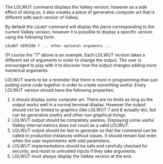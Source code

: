 The LOLWUT command displays the Valkey version: however as a side effect of doing so,
it also creates a piece of generative computer art that is different with each version of Valkey.

By default the `LOLWUT` command will display the piece corresponding to the current Valkey version,
however it is possible to display a specific version using the following form:

    LOLWUT VERSION 7 ... other optional arguments ...

Of course the "7" above is an example. Each LOLWUT version takes a different
set of arguments in order to change the output. The user is encouraged to
play with it to discover how the output changes adding more numerical
arguments.

LOLWUT wants to be a reminder that there is more in programming than just
putting some code together in order to create something useful. Every
LOLWUT version should have the following properties:

1. It should display some computer art. There are no limits as long as the output works well in a normal terminal display. However the output should not be limited to graphics (like LOLWUT 7 and 8 actually do), but can be generative poetry and other non graphical things.
2. LOLWUT output should be completely useless. Displaying some useful Valkey internal metrics does not count as a valid LOLWUT.
3. LOLWUT output should be fast to generate so that the command can be called in production instances without issues. It should remain fast even when the user experiments with odd parameters.
4. LOLWUT implementations should be safe and carefully checked for security, and resist to untrusted inputs if they take arguments.
5. LOLWUT must always display the Valkey version at the end.
